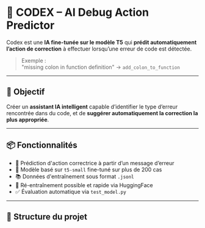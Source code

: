 # 🧠 CODEX – AI Debug Action Predictor

Codex est une **IA fine-tunée sur le modèle T5** qui **prédit automatiquement l’action de correction** à effectuer lorsqu’une erreur de code est détectée.  
> Exemple :  
> "missing colon in function definition" → `add_colon_to_function`

---

## 🚀 Objectif

Créer un **assistant IA intelligent** capable d’identifier le type d’erreur rencontrée dans du code, et de **suggérer automatiquement la correction la plus appropriée**.

---

## 📦 Fonctionnalités

- 🔮 Prédiction d'action correctrice à partir d’un message d’erreur
- 🧠 Modèle basé sur `t5-small` fine-tuné sur plus de 200 cas
- 📚 Données d'entraînement sous format `.jsonl`
- 🔁 Ré-entraînement possible et rapide via HuggingFace
- ✅ Évaluation automatique via `test_model.py`

---

## 📂 Structure du projet

